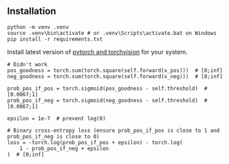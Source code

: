 ## Installation

```
python -m venv .venv
source .venv\bin\activate # or .venv\Scripts\activate.bat on Windows
pip install -r requirements.txt
```

Install latest version of [pytorch and torchvision](https://pytorch.org/get-started/locally/) for your system.

```
# Didn't work
pos_goodness = torch.sum(torch.square(self.forward(x_pos)))  # [0;inf]
neg_goodness = torch.sum(torch.square(self.forward(x_neg)))  # [0;inf]

prob_pos_if_pos = torch.sigmoid(pos_goodness - self.threshold)  # [0.0067;1]
prob_pos_if_neg = torch.sigmoid(neg_goodness - self.threshold)  # [0.0067;1]

epsilon = 1e-7  # prevent log(0)

# Binary cross-entropy loss (ensure prob_pos_if_pos is close to 1 and prob_pos_if_neg is close to 0)
loss = -torch.log(prob_pos_if_pos + epsilon) - torch.log(
    1 - prob_pos_if_neg + epsilon
)  # [0;inf]
```
